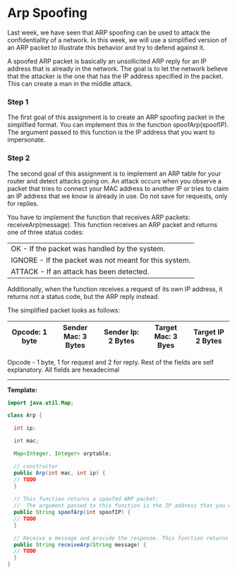 # Arp Spoofing

Last week, we have seen that ARP spoofing can be used to attack the confidentiality of a network. In this week, we will use a simplified version of an ARP packet to illustrate this behavior and try to defend against it.

A spoofed ARP packet is basically an unsollicited ARP reply for an IP address that is already in the network. The goal is to let the network believe that the attacker is the one that has the IP address specified in the packet. This can create a man in the middle attack.
### Step 1

The first goal of this assignment is to create an ARP spoofing packet in the simplified format. You can implement this in the function spoofArp(spoofIP). The argument passed to this function is the IP address that you want to impersonate.

### Step 2

The second goal of this assignment is to implement an ARP table for your router and detect attacks going on. An attack occurs when you observe a packet that tries to connect your MAC address to another IP or tries to claim an IP address that we know is already in use.
Do not save for requests, only for replies.

You have to implement the function that receives ARP packets: receiveArp(message). This function receives an ARP packet and returns one of three status codes:

|                                                         |
|---------------------------------------------------------|
|   OK - If the packet was handled by the system.         |
|   IGNORE - If the packet was not meant for this system. |
|   ATTACK - If an attack has been detected.              |


Additionally, when the function receives a request of its own IP address, it returns not a status code, but the ARP reply instead.

The simplified packet looks as follows:

| Opcode: 1 byte    |   Sender Mac: 3 Bytes   |   Sender Ip: 2 Bytes    |   Target Mac: 3 Byes   |   Target IP  2 Bytes   |
|-------------------|-------------------------|-------------------------|------------------------|------------------------|

Opcode - 1 byte, 1 for request and 2 for reply.
    Rest of the fields are self explanatory.
    All fields are hexadecimal
    
____________________________________________________________________________________________________________________________
__Template:__
```java
import java.util.Map;

class Arp {

  int ip;

  int mac;

  Map<Integer, Integer> arptable;

  // constructor
  public Arp(int mac, int ip) {
  // TODO
  }
  
  // This function returns a spoofed ARP packet:
  //  The argument passed to this function is the IP address that you want to impersonate.
  public String spoofArp(int spoofIP) {
  // TODO
  }

  // Receive a message and provide the response. This function returns either a packet, or a status code.
  public String receiveArp(String message) {
  // TODO
  }
}
```
    
    
    
